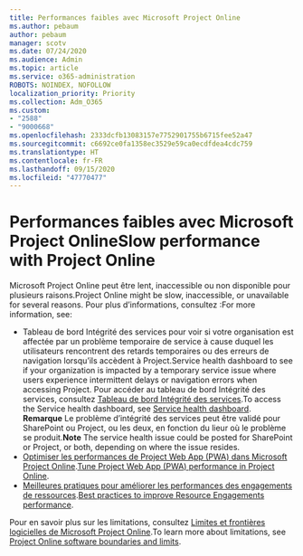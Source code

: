 ```yaml
---
title: Performances faibles avec Microsoft Project Online
ms.author: pebaum
author: pebaum
manager: scotv
ms.date: 07/24/2020
ms.audience: Admin
ms.topic: article
ms.service: o365-administration
ROBOTS: NOINDEX, NOFOLLOW
localization_priority: Priority
ms.collection: Adm_O365
ms.custom:
- "2588"
- "9000668"
ms.openlocfilehash: 2333dcfb13083157e7752901755b6715fee52a47
ms.sourcegitcommit: c6692ce0fa1358ec3529e59ca0ecdfdea4cdc759
ms.translationtype: HT
ms.contentlocale: fr-FR
ms.lasthandoff: 09/15/2020
ms.locfileid: "47770477"
---
```

# <a name="slow-performance-with-project-online"></a><span data-ttu-id="b94db-102">Performances faibles avec Microsoft Project Online</span><span class="sxs-lookup"><span data-stu-id="b94db-102">Slow performance with Project Online</span></span>

<span data-ttu-id="b94db-103">Microsoft Project Online peut être lent, inaccessible ou non disponible pour plusieurs raisons.</span><span class="sxs-lookup"><span data-stu-id="b94db-103">Project Online might be slow, inaccessible, or unavailable for several reasons.</span></span> <span data-ttu-id="b94db-104">Pour plus d’informations, consultez :</span><span class="sxs-lookup"><span data-stu-id="b94db-104">For more information, see:</span></span>

- <span data-ttu-id="b94db-105">Tableau de bord Intégrité des services pour voir si votre organisation est affectée par un problème temporaire de service à cause duquel les utilisateurs rencontrent des retards temporaires ou des erreurs de navigation lorsqu’ils accèdent à Project.</span><span class="sxs-lookup"><span data-stu-id="b94db-105">Service health dashboard to see if your organization is impacted by a temporary service issue where users experience intermittent delays or navigation errors when accessing Project.</span></span> <span data-ttu-id="b94db-106">Pour accéder au tableau de bord Intégrité des services, consultez [Tableau de bord Intégrité des services](https://admin.microsoft.com/AdminPortal/Home#/servicehealth).</span><span class="sxs-lookup"><span data-stu-id="b94db-106">To access the Service health dashboard, see [Service health dashboard](https://admin.microsoft.com/AdminPortal/Home#/servicehealth).</span></span></br>
    <span data-ttu-id="b94db-107">**Remarque** Le problème d’intégrité des services peut être validé pour SharePoint ou Project, ou les deux, en fonction du lieur où le problème se produit.</span><span class="sxs-lookup"><span data-stu-id="b94db-107">**Note**  The service health issue could be posted for SharePoint or Project, or both, depending on where the issue resides.</span></span>
- <span data-ttu-id="b94db-108">[Optimiser les performances de Project Web App (PWA) dans Microsoft Project Online](https://docs.microsoft.com/projectonline/tune-project-online-performance).</span><span class="sxs-lookup"><span data-stu-id="b94db-108">[Tune Project Web App (PWA) performance in Project Online](https://docs.microsoft.com/projectonline/tune-project-online-performance).</span></span>
- <span data-ttu-id="b94db-109">[Meilleures pratiques pour améliorer les performances des engagements de ressources](https://docs.microsoft.com/projectonline/best-practices-to-improve-resource-engagements-performance).</span><span class="sxs-lookup"><span data-stu-id="b94db-109">[Best practices to improve Resource Engagements performance](https://docs.microsoft.com/projectonline/best-practices-to-improve-resource-engagements-performance).</span></span>

<span data-ttu-id="b94db-110">Pour en savoir plus sur les limitations, consultez [Limites et frontières logicielles de Microsoft Project Online](https://docs.microsoft.com/projectonline/project-online-software-boundaries-and-limits).</span><span class="sxs-lookup"><span data-stu-id="b94db-110">To learn more about limitations, see [Project Online software boundaries and limits](https://docs.microsoft.com/projectonline/project-online-software-boundaries-and-limits).</span></span>